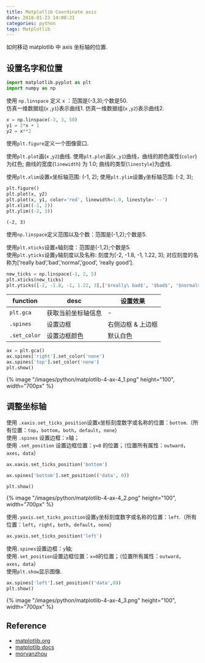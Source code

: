 ```yaml
---
title: Matplotlib Coordinate axis
date: 2018-01-23 14:08:21
categories: python
tags: Matplotlib
---
```


如何移动 matplotlib 中 axis 坐标轴的位置.

<!-- more -->

## 设置名字和位置

```python
import matplotlib.pyplot as plt
import numpy as np
```

使用 `np.linspace` 定义 `x` ：范围是(-3,3);个数是50.     
仿真一维数据组(`x` ,`y1`)表示曲线1.  仿真一维数据组(`x` ,`y2`)表示曲线2.  

```python
x = np.linspace(-3, 3, 50)
y1 = 2*x + 1
y2 = x**2
```

使用`plt.figure`定义一个图像窗口. 

使用`plt.plot`画(`x` ,`y2`)曲线. 使用`plt.plot`画(`x` ,`y1`)曲线，曲线的颜色属性(`color`)为红色; 曲线的宽度(`linewidth`) 为 1.0; 曲线的类型(`linestyle`)为虚线.   

使用`plt.xlim`设置`x`坐标轴范围: (-1, 2); 使用`plt.ylim`设置`y`坐标轴范围: (-2, 3);   


```python
plt.figure()
plt.plot(x, y2)
plt.plot(x, y1, color='red', linewidth=1.0, linestyle='--')
plt.xlim((-1, 2))
plt.ylim((-2, 3))
```

    (-2, 3)

使用`np.linspace`定义范围以及个数：范围是(-1,2);个数是5. 

使用`plt.xticks`设置`x`轴刻度：范围是(-1,2);个数是5.   
使用`plt.yticks`设置`y`轴刻度以及名称: 刻度为[-2, -1.8, -1, 1.22, 3]; 对应刻度的名称为[‘really bad’,’bad’,’normal’,’good’, ‘really good’].

```python
new_ticks = np.linspace(-1, 2, 5)
plt.xticks(new_ticks)
plt.yticks([-2, -1.8, -1, 1.22, 3],['$really\ bad$', '$bad$', '$normal$', '$good$', '$really\ good$'])
```

function | desc | 设置效果
--------|-------|-------
`plt.gca` | 获取当前坐标轴信息 | -
`.spines` | 设置边框 | 右侧边框 & 上边框
`.set_color` | 设置边框颜色 | 默认白色


```python
ax = plt.gca()
ax.spines['right'].set_color('none')
ax.spines['top'].set_color('none')
plt.show()
```

<div class="limg1">
{% image "/images/python/matplotlib-4-ax-4_1.png" height="100", width="700px" %}
</div>

## 调整坐标轴

使用 `.xaxis.set_ticks_position`设置`x`坐标刻度数字或名称的位置：`bottom`.（所有位置：`top`，`bottom`，`both`，`default`，`none`）   
使用 `.spines` 设置边框：`x`轴；     
使用 `.set_position` 设置边框位置：`y=0` 的位置；（位置所有属性：`outward`，`axes`，`data`）  


```python
ax.xaxis.set_ticks_position('bottom')

ax.spines['bottom'].set_position(('data', 0))

plt.show()
```

<div class="limg1">
{% image "/images/python/matplotlib-4-ax-4_2.png" height="100", width="700px" %}
</div>

使用`.yaxis.set_ticks_position`设置`y`坐标刻度数字或名称的位置：`left`.（所有位置：`left`，`right`，`both`，`default`，`none`）


```python
ax.yaxis.set_ticks_position('left')
```

使用`.spines`设置边框：`y`轴;  
使用`.set_position`设置边框位置：`x=0`的位置；（位置所有属性：`outward`，`axes`，`data`）   
使用`plt.show`显示图像.


```python
ax.spines['left'].set_position(('data',0))
plt.show()
```

<div class="limg1">
{% image "/images/python/matplotlib-4-ax-4_3.png" height="100", width="700px" %}
</div>

[img1]: /images/python/matplotlib-4-ax-4_1.png
[img2]: /images/python/matplotlib-4-ax-4_2.png
[img3]: /images/python/matplotlib-4-ax-4_3.png

## Reference

- [matplotlib.org][1]
- [matplotlib docs][2]
- [morvanzhou][3]

[1]: https://matplotlib.org/
[2]: https://matplotlib.org/contents.html
[3]: https://morvanzhou.github.io


